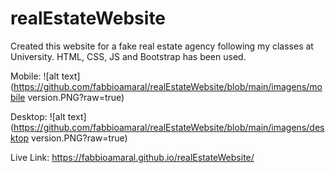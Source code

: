 # realEstateWebsite
Created this website for a fake real estate agency following my classes at University. HTML, CSS, JS and Bootstrap has been used. 

Mobile:
![alt text](https://github.com/fabbioamaral/realEstateWebsite/blob/main/imagens/mobile version.PNG?raw=true)

Desktop:
![alt text](https://github.com/fabbioamaral/realEstateWebsite/blob/main/imagens/desktop version.PNG?raw=true)

Live Link: https://fabbioamaral.github.io/realEstateWebsite/
